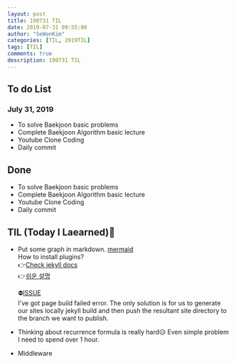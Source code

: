 ```yaml
---
layout: post
title: 190731 TIL
date: 2019-07-31 09:55:00
author: "SeWonKim"
categories: [TIL, 2019TIL]
tags: [TIL]
comments: true
description: 190731 TIL
---
```



## To do List 
### July 31, 2019
* To solve Baekjoon basic problems
* Complete Baekjoon Algorithm basic lecture 
* Youtube Clone Coding
* Daily commit


## Done 
* To solve Baekjoon basic problems
* Complete Baekjoon Algorithm basic lecture 
* Youtube Clone Coding
* Daily commit



## TIL (Today I Laearned)🤔
* Put some graph in markdown. [mermaid](https://mermaidjs.github.io/#/)     
  How to install plugins?    
  👉[Check jekyll docs](https://jekyllrb-ko.github.io/docs/plugins/)    
  👉[쉬운 설명](https://hyeockjinkim.github.io/web/2019/01/31/mermaid-setting.html)

  ⛔[ISSUE](https://github.com/jasonbellamy/jekyll-mermaid/issues/7)     
  I've got page build failed error. 
  The only solution is for us to generate our sites locally jekyll build and then push the resultant site directory to the branch we want to publish.
* Thinking about recurrence formula is really hard😥 Even simple problem I need to spend over 1 hour.
* Middleware


